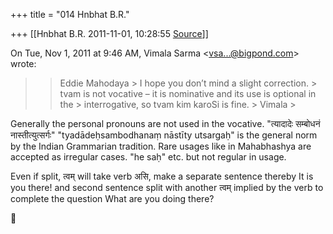 +++
title = "014 Hnbhat B.R."

+++
[[Hnbhat B.R.	2011-11-01, 10:28:55 [Source](https://groups.google.com/g/samskrita/c/9yGsspd7uTE)]]



On Tue, Nov 1, 2011 at 9:46 AM, Vimala Sarma \<[vsa...@bigpond.com]()\> wrote:  

> 
> > 
> > Eddie Mahodaya >
> I hope you don’t mind a slight correction. >
> tvam is not vocative – it is nominative and its use is optional in the > interrogative, so tvam kim karoSi is fine. >
> Vimala >
>   
> > 
> > 

  

Generally the personal pronouns are not used in the vocative. "त्यादादेः सम्बोधनं नास्तीत्युत्सर्गः" "tyadādeḥsambodhanaṃ nāstīty utsargaḥ" is the general norm by the Indian Grammarian tradition. Rare usages like in Mahabhashya are accepted as irregular cases. "he saḥ" etc. but not regular in usage.

  

Even if split, त्वम् will take verb असि, make a separate sentence thereby It is you there! and second sentence split with another त्वम् implied by the verb to complete the question What are you doing there?

  



